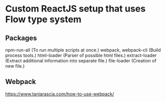 <h1>Custom ReactJS setup that uses Flow type system </h1>

## Packages

npm-run-all (To run multiple scripts at once.)
webpack, webpack-cli (Build process tools.)
html-loader (Parser of possible html files.)
extract-loader (Extract additional information into separate file.)
file-loader (Creation of new file.)

## Webpack

https://www.taniarascia.com/how-to-use-webpack/
